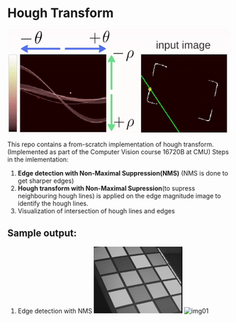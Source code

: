 # Hough Transform
<img align="center" src="data/handout/ht.gif" width="500">

This repo contains a from-scratch implementation of hough transform. (Implemented as part of the Computer Vision course 16720B at CMU)
Steps in the imlementation:
1. **Edge detection with Non-Maximal Suppression(NMS)** (NMS is done to get sharper edges) 
2. **Hough transform with Non-Maximal Supression**(to supress neighbouring hough lines) is applied on the edge magnitude image to identify the hough lines.
3. Visualization of intersection of hough lines and edges



## Sample output:
1. Edge detection with NMS
<img src="data/img01.jpg" alt="img01" width="200"/> <img src="edgenms_results/img01.png" alt="img01" width="200"/>


